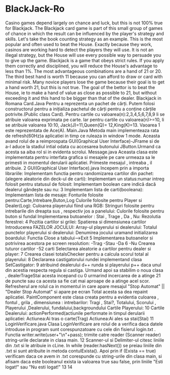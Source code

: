 # BlackJack-Ro
Casino games depend largely on chance and luck, but this is not 100% true for Blackjack. The Blackjack card game is part of this small group of games of chance in which the result can be influenced by the player's strategy and skills. Let's take the book counting strategy as an example. This is the most popular and often used to beat the House. Exactly because they work, casinos are working hard to detect the players they will use. It is not an illegal strategy, but the House will use every possible way to persuade you to give up the game. Blackjack is a game that obeys strict rules. If you apply them correctly and disciplined, you will reduce the House's advantage to less than 1%. The most advantageous combinations are a hand of 21 or 20. The third best hand is worth 11 because you can afford to draw or card with minimal risk. Many novice players lose the game because their goal is to get a hand worth 21, but this is not true. The goal of the bettor is to beat the House, ie to make a hand of value as close as possible to 21, but without exceeding it and this hand to be bigger than that of the dealer.
Blackjack in Romana
Card.Java
Pentru a reprezenta un pachet de cărți.
Putem folosi constructorul pentru a inițializa pachetul de cărți pentru a conține cărțile
potrivite.(Public class Card).
Pentru cartile cu valoarea(n):2,3,4,5,6,7,8,9 li se atribuie valoarea exprimata pe carte.
Iar pentru cartile cu valoarea(n)>=10, li se atribuie valoarea 10:10, Jack(J)=11,Queen(Q)=
12,King(K)=13.
Vaoarea 1 este reprezentata de Ace(A).
Main.Java
Metoda main implementeaza rata de refresh(60Hz)a aplicatiei in timp ce ruleaza in window
1
mode.
Aceasta avand rolul de a reimprospata GUI(Graphical User Interface)-JFrame si de a-l aduce la
stadiul intial odata cu accesarea butonului JButton.Urmand ca acesta sa aiba rol si in evidenta
scrolui.
Message.java
Aceasta clasa este implementata pentru interfata grafica si mesajele pe care urmeaza sa le
primesti in momentul derularii aplicatiei.
Primeste mesajul , intreaba , il atribuie.
2
GUI(Graphical User Interface).java
Incepem prin a importa librariile:
Implementam functia pentru randomizarea cartilor din pachet:(alegere aleatorie din deck-ul de
carti):
Implementam un status:numar intreg folosit pentru statusul de folosit:
Implementam boolean care indică dacă dealerul gândește sau nu:
3
Implementam lista de carti(booleana):
Implementam lista de mesaje:
Fonturile folosite pentru:Carte,Intrebare,Buton,Log
Culorile folosite pentru Player si Dealer(Log):
Culoarea playerului fiind una RGB:
Stringuri folosite pentru intrebarile din dreapta sus , respectiv jos a panelului:
Culorile folosite pentru buton si fundal
Implementarea butoanelor : Stai , Trage , Da , Nu:
Rezolutia ferestrei:
4
Pozitia cartilor si grilei:
Spatierea si dimensiunea cartilor
Introducerea FAZELOR JOCULUI:
Array-ul playerului si dealerului:
Totalul punctelor playerului si dealerului:
Denumirea jocului uramand initializarea boardului: Functia Close a tabului-->Exit
5
Implementarea butoanelor si potrivirea acestora pe screen resolution:
-Trag
-Stau
-Da
6
-Nu
Crearea tuturor cartilor -52 carti
Selectarea aleatorie a cartilor pentru dealer si player:
7
Crearea clasei totalsChecker pentru a calcula scorul total al playerului:
8
Declararea castigatorului rundei implementand clasa SetCastigator:
9
atribuind dealerului d++ runda si playerului p++ daca unul din acestia respecta regula si castiga.
Urmand apoi sa stabilim o noua clasa , dealerTrageStai acesta incepand cu 0 urmarind
incercarea de a atinge 21 de puncte sau ca acesta sa fie cat mai aproape de a atinge acel scor.
Refresherul are rolul ca in momentul in care apare mesajul "Stop Automat" || "Dealer Stop
Automat" si apare pe ecran Total acesta sa dea repaint aplicatiei.
PaintComponent este clasa creata pentru a evidentia culoarea , fontul , grila , dimensiunea :
intrebarilor: Tragi , Stai?, Totalului, Scorului , Playerului ,Dealerului, fundaluiui,backgroundului
Cartile Playerului:
10
Cartile Dealerului:
actionPerformed(actiunile performate in timpul derularii aplicatiei:
Actiunea:Ai tras o carte(Trag)
Actiunea:Ai ales sa stai(Stai)
11
LoginVerificare.java
Clasa LoginVerificare are rolul de a verifica daca datele introduse in program sunt
corespunzatoare cu cele din fisierul login.txt .
Functia writer.write(user+"\n"+pass); trimite catre reader (Scanner reader) string-urile
declarate in clasa main.
12
Scanner-ul si Delimiter-ul citesc liniile din .txt si le atribuie in cLine.
In while (reader.hasNext()) se preiau liniile din .txt si sunt atribuite in metoda contulExista().
Apoi prin if (Exista == true) verificam daca ce avem in .txt corespunde cu string-urile din clasa
main, si afisam daca este booleanul exista ia valoarea true sau false, prin liniile "Esti logat!" sau
"Nu esti logat!"
13
14
